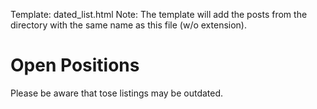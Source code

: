 Template: 	dated_list.html
Note:		The template will add the posts from the directory with the same
			name as this file (w/o extension).

<!--content-->

# Open Positions

Please be aware that tose listings may be outdated.